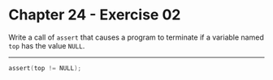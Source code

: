 # Chapter 24 - Exercise 02

Write a call of `assert` that causes a program to terminate if a variable named
`top` has the value `NULL`. 


---

```C
assert(top != NULL);
```

